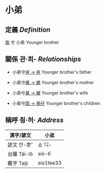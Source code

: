 # 小弟
## 定義 _Definition_
[我](member1.md) 兮 小弟
Younger brother

## 關係 관·희- _Relationships_

- 小弟兮[爸 → 爸](member2.md) Younger brother's father

- 小弟兮[媽 → 媽](member3.md) Younger brother's mother

- 小弟兮[某 → 嫂](member21.md) Younger brother's wife

- 小弟兮[囝 → 孫仔](member22.md) Younger brother's children



## 稱呼 칑·허· _Address_

漢字/諺文 | 小弟
--- | ---
諺文 깐-뿐ˆ | 쇼ˊ디-
台羅 Tâi-lô | sió-tī
戴字 Taiji | sio1tee33


